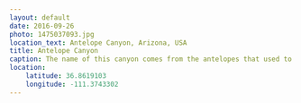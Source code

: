 ```yaml
---
layout: default
date: 2016-09-26
photo: 1475037093.jpg
location_text: Antelope Canyon, Arizona, USA
title: Antelope Canyon
caption: The name of this canyon comes from the antelopes that used to come down there to drink water after the rain.
location:
    latitude: 36.8619103
    longitude: -111.3743302
---
```

